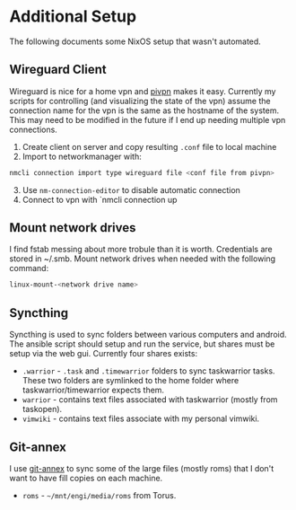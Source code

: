 # Additional Setup

The following documents some NixOS setup that wasn't automated.

## Wireguard Client

Wireguard is nice for a home vpn and [pivpn](https://pivpn.io/) makes it easy.
Currently my scripts for controlling (and visualizing the state of the vpn) 
assume the connection name for the vpn is the same as the hostname of the system.
This may need to be modified in the future if I end up needing multiple vpn
connections.

1. Create client on server and copy resulting `.conf` file to local machine
2. Import to networkmanager with:
```bash
nmcli connection import type wireguard file <conf file from pivpn>
```
3. Use `nm-connection-editor` to disable automatic connection
4. Connect to vpn with `nmcli connection up <vpn connection name>

## Mount network drives

I find fstab messing about more trobule than it is worth. Credentials are 
stored in ~/.smb. Mount network drives when needed with the following command:

```bash
linux-mount-<network drive name>
```

## Syncthing 

Syncthing is used to sync folders between various computers and android. The 
ansible script should setup and run the service, but shares must be setup
via the web gui. Currently four shares exists:
- `.warrior` - `.task` and `.timewarrior` folders to sync taskwarrior tasks.
These two folders are symlinked to the home folder where taskwarrior/timewarrior 
expects them.
- `warrior` - contains text files associated with taskwarrior (mostly from
taskopen).
- `vimwiki` - contains text files associate with my personal vimwiki.

## Git-annex

I use [git-annex](https://git-annex.branchable.com/walkthrough/) to sync some 
of the large files (mostly roms) that I don't want to have fill copies on each 
machine. 
- `roms` - `~/mnt/engi/media/roms` from Torus.

